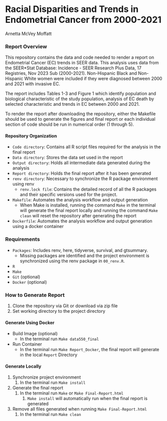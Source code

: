 Racial Disparities and Trends in Endometrial Cancer from 2000-2021
================
Arnetta McVey Moffatt

### Report Overview

This repository contains the data and code needed to render a report on
Endometrial Cancer (EC) trends in SEER data. This analysis uses data
from the SEER\*Stat Database: Incidence - SEER Research Plus Data, 17
Registries, Nov 2023 Sub (2000-2021). Non-Hispanic Black and
Non-Hispanic White women were included if they were diagnosed between
2000 and 2021 with invasive EC.

The report includes Tables 1-3 and Figure 1 which identify population
and biological characteristic of the study population, analysis of EC
death by selected characteristic and trends in EC between 2000 and 2021.

To render the report after downloading the repository, either the
Makefile should be used to generate the figures and final report or each
individual section of code should be run in numerical order (1 through
5).

#### Repository Organization

- `Code directory`: Contains all R script files required for the
  analysis in the final report
- `Data directory`: Stores the data set used in the report
- `Output directory`: Holds all intermediate data generated during the
  analysis
- `Report directory`: Holds the final report after it has been generated
- `renv directory`: Necessary to synchronize the R package environment
  using renv
  - `renv.lock file`: Contains the detailed record of all the R packages
    and their specific versions used for the project.
- `Makefile`: Automates the analysis workflow and output generation
  - When Make is installed, running the command `Make` in the terminal
    will generate the final report locally and running the command
    `Make clean` will reset the repository after generating the report
- `Dockerfile`: Automates the analysis workflow and output generation
  using a docker container

### Requirements

- `Packages`: Includes renv, here, tidyverse, survival, and gtsummary.
  - Missing packages are identified and the project environment is
    synchronized using the renv package in `00_renv.R`.
- `R`
- `Make`
- `Git` (optional)
- `Docker` (optional)

### How to Generate Report

1.  Clone the repository via Git or download via zip file
2.  Set working directory to the project directory

#### Generate Using Docker

- Build Image (optional)
  - In the terminal run `Make data550_final`
- Run Container
  - In the terminal run `Make Report_Docker`, the final report will
    generate in the local `Report` Directory

#### Generate Locally

1.  Synchronize project environment
    1.  In the terminal run `Make install`
2.  Generate the final report
    1.  In the terminal run `Make` or `Make Final-Report.html`
        1.  `Make install` will automatically run when the final report
            is generated
3.  Remove all files generated when running `Make Final-Report.html`
    1.  In the terminal run `Make clean`
